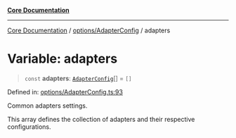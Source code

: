 [**Core Documentation**](../../../README.md)

***

[Core Documentation](../../../README.md) / [options/AdapterConfig](../README.md) / adapters

# Variable: adapters

> `const` **adapters**: [`AdapterConfig`](../interfaces/AdapterConfig.md)[] = `[]`

Defined in: [options/AdapterConfig.ts:93](https://github.com/stonemjs/core/blob/65c9e07f9d264b07f6e4091fcc29046b5ca8ea45/src/options/AdapterConfig.ts#L93)

Common adapters settings.

This array defines the collection of adapters and their respective configurations.
